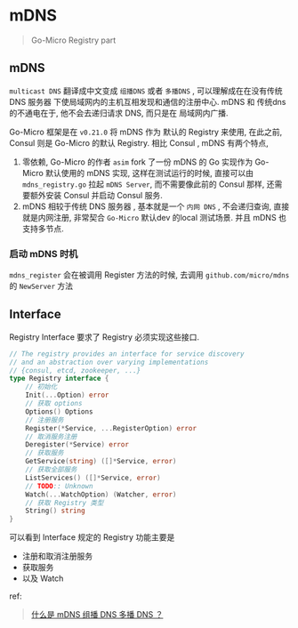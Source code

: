 # mDNS

> Go-Micro Registry  part

## mDNS

`multicast DNS` 翻译成中文变成 `组播DNS` 或者 `多播DNS` , 可以理解成在在没有传统 DNS 服务器 下使局域网内的主机互相发现和通信的注册中心. mDNS 和 传统dns 的不通电在于, 他不会去递归请求 DNS, 而只是在 局域网内广播.

Go-Micro 框架是在 `v0.21.0` 将 mDNS 作为 默认的 Registry 来使用, 在此之前, Consul 则是 Go-Micro 的默认 Registry. 相比 Consul , mDNS 有两个特点, 

1. 零依赖, Go-Micro 的作者 `asim` fork 了一份 mDNS 的 Go 实现作为 Go-Micro 默认使用的 mDNS 实现, 这样在测试运行的时候, 直接可以由  `mdns_registry.go` 拉起 `mDNS Server`, 而不需要像此前的 Consul 那样, 还需要额外安装 Consul 并启动 Consul 服务. 
2. mDNS 相较于传统 DNS 服务器 , 基本就是一个 `内网 DNS` , 不会递归查询, 直接就是内网注册, 非常契合 `Go-Micro` 默认dev 的local 测试场景. 并且 mDNS 也支持多节点.

### 启动 mDNS 时机

`mdns_register` 会在被调用 Register 方法的时候, 去调用 `github.com/micro/mdns` 的 `NewServer` 方法

## Interface

Registry Interface 要求了 Registry 必须实现这些接口.

```go
// The registry provides an interface for service discovery
// and an abstraction over varying implementations
// {consul, etcd, zookeeper, ...}
type Registry interface {
	// 初始化
	Init(...Option) error
	// 获取 options
	Options() Options
	// 注册服务
	Register(*Service, ...RegisterOption) error
	// 取消服务注册
	Deregister(*Service) error
	// 获取服务
	GetService(string) ([]*Service, error)
	// 获取全部服务
	ListServices() ([]*Service, error)
	// TODO:: Unknown
	Watch(...WatchOption) (Watcher, error)
	// 获取 Registry 类型
	String() string
}
```

可以看到 Interface 规定的 Registry 功能主要是 

* 注册和取消注册服务
* 获取服务
* 以及 Watch



ref: 

> [什么是 mDNS 组播 DNS 多播 DNS ？](https://www.logcg.com/archives/972.html)